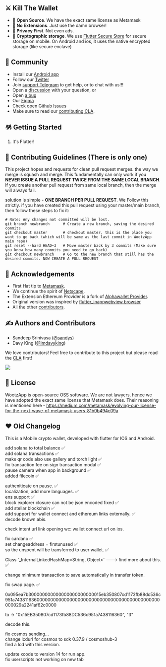 

## ⚔️ Kill The Wallet

- 👐 **Open Source**. We have the exact same license as Metamask
- 🎁 **No Extensions**. Just use the damn browser!
- 🙈 **Privacy First**. Not even ads.
- 🔐 **Cryptographic storage**. We use [Flutter Secure Store](https://pub.dev/packages/flutter_secure_storage) for secure storage on mobile. On Android and ios, it uses the native encrypted storage (like secure enclave)


## 🎊 Community

- Install our [Android app](https://play.google.com/store/apps/details?id=com.wootzapp.browser)
- Follow our [Twitter](https://twitter.com/wootzapp)
- Join  [support Telegram](https://t.me/wootzapp) to get help, or to chat with us!!!
- Open a [discussion](https://github.com/wootzapp/wootz-browser/discussions/new) with your question, or
- Open [a bug](https://github.com/wootzapp/wootz-browser/issues/new)
- Our [Figma](https://www.figma.com/file/ZiV1e5dTxNU20so3foISK7/wootzapp)
- Check open [Github Issues](https://github.com/wootzapp/wootz-browser/issues)
- Make sure to read our [contributing CLA](https://github.com/wootzapp/.github/blob/main/CLA.md).

## 🪅 Getting Started

1. It's Flutter!

## 🧐 Contributing Guidelines (There is only one)

This project hopes and requests for clean pull request merges. the way we merge is squash and merge. This fundamentally can only work if you **NEVER ISSUE A PULL REQUEST TWICE FROM THE SAME LOCAL BRANCH**. If you create another pull request from same local branch, then the merge will always fail.

solution is simple - **ONE BRANCH PER PULL REQUEST**. We Follow this strictly. if you have created this pull request using your master/main branch, then follow these steps to fix it:
```
# Note: Any changes not committed will be lost.
git branch newbranch      # Create a new branch, saving the desired commits
git checkout master       # checkout master, this is the place you want to go back (which will be same as the last commit in WootzApp main repo)
git reset --hard HEAD~3   # Move master back by 3 commits (Make sure you know how many commits you need to go back)
git checkout newbranch    # Go to the new branch that still has the desired commits. NOW CREATE A PULL REQUEST
```

## 💌 Acknowledgements

- First Hat tip to  [Metamask](https://github.com/MetaMask).
- We continue the spirit of [Netscape](http://ftp.mozilla.org/pub/mozilla/source/).
- The Extension Ethereum Provider is a fork of [Alphawallet Provider](https://github.com/AlphaWallet/AlphaWallet-web3-provider).
- Original version was inspired by [flutter_inappwebview browser](https://github.com/pichillilorenzo/flutter_browser_app)
- All the other [contributors](https://github.com/wootzapp/wootz-browser/graphs/contributors).

## ✍️ Authors and Contributors

- Sandeep Srinivasa ([@sandys](https://twitter.com/sandeepssrin))
- Davy King ([@Imdavyking](https://github.com/Imdavyking))

We love contributors! Feel free to contribute to this project but please read the [CLA](https://github.com/wootzapp/.github/blob/main/CLA.md) first!

<a href="https://github.com/wootzapp/wootz-browser/graphs/contributors">
  <img src="https://contrib.rocks/image?repo=wootzapp/wootz-browser&max=300&columns=12&anon=0" />
</a>

## 📜 License

WootzApp is open-source OSS software. We are not lawyers, hence we have adopted the exact same license that Metamask does. Their reasoning is mentioned here - https://medium.com/metamask/evolving-our-license-for-the-next-wave-of-metamask-users-81b0b494c09a



## ❤️ Old Changelog



This is a Mobile crypto wallet, developed with flutter for IOS and Android.

add solana to total balance ✅  
add solana transactions ✅  
make qr code also use gallery and torch light ✅  
fix transaction fee on sign transaction modal ✅  
pause camera when app in background ✅  
added filecoin ✅  

autheniticate on pause. ✅  
localization, add more languages. ✅  
ens support ✅  
block explorer closure can not be json encoded fixed ✅  
add stellar blockchain ✅  
add support for wallet connect and ethereum links externally. ✅  
decode known abis.  

check intent url link opening wc: wallet connect url on ios.  

fix cardano ✅  
set changeaddress = firstunused ✅  
so the unspent will be transferred to user wallet. ✅  

Class '\_InternalLinkedHashMap<String, Object>' ---> find more about this. ✅  

change minimum transaction to save automatically in transfer token.  

fix swap page. ✅  

0x095ea7b300000000000000000000000015eb350807cd1173fb88dc536c951a743811636000000000000000000000000000000000000000000000000029a2241af62c0000  

to -> "0x15EB350807cd1173fb88DC536c951a7438116360", "3"  

decode this.  

fix cosmos sending...  
change lcdurl for cosmos to sdk 0.37.9 / cosmoshub-3  
find a lcd with this version.  

update xcode to version 14 for run app.  
fix userscripts not working on new tab  
